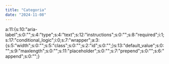 ```yaml
---
title: "Categoria"
date: "2024-11-08"
---
```


a:11:{s:10:"aria-label";s:0:"";s:4:"type";s:4:"text";s:12:"instructions";s:0:"";s:8:"required";i:1;s:17:"conditional\_logic";i:0;s:7:"wrapper";a:3:{s:5:"width";s:0:"";s:5:"class";s:0:"";s:2:"id";s:0:"";}s:13:"default\_value";s:0:"";s:9:"maxlength";s:0:"";s:11:"placeholder";s:0:"";s:7:"prepend";s:0:"";s:6:"append";s:0:"";}
